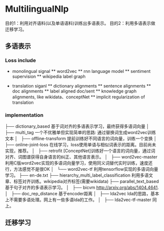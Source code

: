 MultilingualNlp
===============
目的1：利用对齐语料(以及单语语料)训练出多语表示。
目的2：利用多语表示做迁移学习。

## 多语表示

### Loss include 
* monolingual signal
** word2vec
** rnn language model
** sentiment supervision
** wikipedia label graph

* translation siganl
** dictionary alignments
** sentence alignments
** doc alignments
** label aligned doc/sent
** knowledge graph alignments, like wikidata、conceptNet
** implicit regularization of translation

### implementation
├── dictionary_based    基于词对齐的多语表示学习，最终获得多语词向量
│   ├── multi_tag           一个不优雅单但实现简单的思路: 通过替换词生成word2vec训练文本
│   ├── offline-transform   提前训练好不同语言的词向量，训练一个变换 
│   ├── online-joint-loss   在线学习，loss使用单语与相似词表示的距离。目前尚未实现，推荐。 
│   ├── retrofit            [ConceptNet]训练好一个语言的词向量，通过词对齐、词图谱获得自身语言的纠正、其他语言表示。
│   ├── word2vec-master     利用C版word2vec实现的多语词向量学习，使用同义词替代实时训练，速度还行，方法感觉不是很OK
│   └── word2vec-tf         利用tensorflow实现的多语词向量学习。
├── en-de.txt
├── hierarchy_multi_label_classification    利用多语文章、标签对齐训练。wikipedia对齐标签(需要wikidata)
├── parallel_text_based     基于句子对齐的多语表示学习。
│   ├── bicvm               http://arxiv.org/abs/1404.4641.
│   ├── doc_rep_distance    基于encoder距离
│   ├── lda2vec             lda的思路，基本上不需要多语处理。网上有一些多语lda的工作。
│   ├── lda2vec-tf-master   同上。


## 迁移学习

